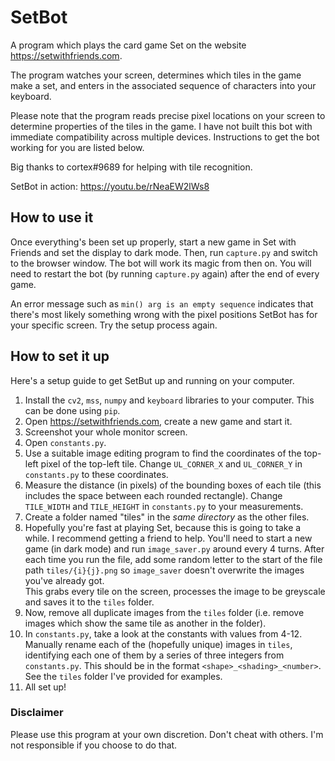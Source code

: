 # SetBot
A program which plays the card game Set on the website https://setwithfriends.com.

The program watches your screen, determines which tiles in the game make a set, and 
enters in the associated sequence of characters into your keyboard.

Please note that the program reads precise pixel locations on your screen to determine properties 
of the tiles in the game. I have not built this bot with immediate compatibility across multiple 
devices. Instructions to get the bot working for you are listed below.

Big thanks to cortex#9689 for helping with tile recognition.

SetBot in action: https://youtu.be/rNeaEW2lWs8

## How to use it
Once everything's been set up properly, start a new game in Set with Friends and set the display to dark mode. 
Then, run `capture.py` and switch to the browser window. The bot will work its magic from then on. You will need 
to restart the bot (by running `capture.py` again) after the end of every game.

An error message such as `min() arg is an empty sequence` indicates that there's most likely something 
wrong with the pixel positions SetBot has for your specific screen. Try the setup process again.

## How to set it up
Here's a setup guide to get SetBut up and running on your computer.

1. Install the `cv2`, `mss`, `numpy` and `keyboard` libraries to your computer. This can be done using `pip`.
2. Open https://setwithfriends.com, create a new game and start it.
3. Screenshot your whole monitor screen.
4. Open `constants.py`.
5. Use a suitable image editing program to find the coordinates of the top-left pixel of the top-left tile.
Change `UL_CORNER_X` and `UL_CORNER_Y` in `constants.py` to these coordinates.
6. Measure the distance (in pixels) of the bounding boxes of each tile (this includes the space between each 
rounded rectangle). Change `TILE_WIDTH` and `TILE_HEIGHT` in `constants.py` to your measurements.
7. Create a folder named "tiles" in the *same directory* as the other files.
8. Hopefully you're fast at playing Set, because this is going to take a while. I recommend getting a friend 
to help. You'll need to start a new game (in dark mode) and run `image_saver.py` around every 4 turns.
After each time you run the file, add some random letter to the start of the file path `tiles/{i}{j}.png` 
so `image_saver` doesn't overwrite the images you've already got.<br>
This grabs every tile on the screen, processes the image to be greyscale and saves it to the `tiles` folder.
9. Now, remove all duplicate images from the `tiles` folder (i.e. remove images which show the same tile 
as another in the folder).
10. In `constants.py`, take a look at the constants with values from 4-12. Manually rename each of the 
(hopefully unique) images in `tiles`, identifying each one of them by a series of three integers 
from `constants.py`. This should be in the format `<shape>_<shading>_<number>`. See the `tiles` folder 
I've provided for examples.
11. All set up! 

### Disclaimer
Please use this program at your own discretion. Don't cheat with others. I'm not responsible if you choose to do that.
